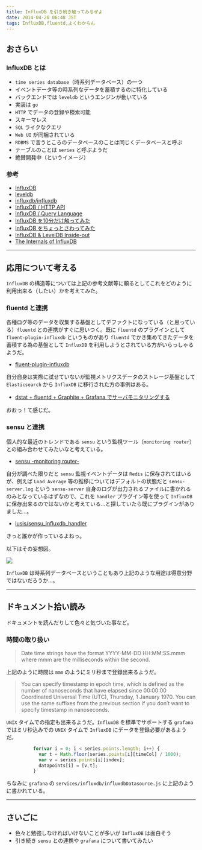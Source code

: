 ```yaml
---
title: InfluxDB を引き続き触ってみるぜよ
date: 2014-04-20 06:48 JST
tags: InfluxDB,fluentd,よくわからん
---
```


<H2>おさらい</H2>

<H3>InfluxDB とは</H3>

 * `time series database`（時系列データベース）の一つ
 * イベントデータ等の時系列なデータを蓄積するのに特化している
 * バックエンドでは `leveldb` というエンジンが動いている
 * 実装は `go`
 * `HTTP` でデータの登録や検索可能
 * スキーマレス
 * `SQL` ライクなクエリ
 * `Web UI` が同梱されている
 * `RDBMS` で言うところのデータベースのことは同じくデータベースと呼ぶ
 * テーブルのことは `series` と呼ぶようだ
 * 絶賛開発中（というイメージ）

<H3>参考</H3>

 * [InfluxDB](http://influxdb.org/)
 * [leveldb](https://code.google.com/p/leveldb/)
 * [influxdb/influxdb](https://github.com/influxdb/influxdb)
 * [InfluxDB / HTTP API](http://influxdb.org/docs/api/http.html)
 * [InfluxDB / Query Language](http://influxdb.org/docs/query_language/)
 * [InfluxDB を10分だけ触ってみた](http://qiita.com/sonots/items/ced1efc6d6e10a449abb)
 * [InfluxDB をちょっとさわってみた](http://d.hatena.ne.jp/hirose31/20140404/1396596668)
 * [InfluxDB & LevelDB Inside-out](https://speakerdeck.com/smly/influxdb-and-leveldb-inside-out)
 * [The Internals of InfluxDB](https://speakerdeck.com/pauldix/the-internals-of-influxdb)

***

<H2>応用について考える</H2>

`InfluxDB` の構造等については上記の参考文献等に頼るとしてこれをどのように利用出来る（したい）かを考えてみた。

<H3>fluentd と連携</H3>

各種ログ等のデータを収集する基盤としてデファクトになっている（と思っている）`fluentd` との連携がすぐに思いつく。既に `fluentd` のプラグインとして `fluent-plugin-influxdb` というものがあり `fluentd` でかき集めてきたデータを蓄積する為の基盤として `InfluxDB` を利用しようとされている方がいらっしゃるようだ。

 * [fluent-plugin-influxdb](https://github.com/fangli/fluent-plugin-influxdb)

自分自身は実際に試せていないが監視メトリクスデータのストレージ基盤として `Elasticsearch` から `InfluxDB` に移行された方の事例はある。

 * [dstat + fluentd + Graphite + Grafana でサーバモニタリングする](http://blog.nomadscafe.jp/2014/04/dstat-fluentd-graphite-grafana.html)

おおっ！て感じだ。

<H3>sensu と連携</H3>

個人的な最近のトレンドである `sensu` という監視ツール（`monitoring router`）との組み合わせてみたいなと考えている。

 * [sensu -monitoring router-](http://sensuapp.org/)

自分が調べた限りだと `sensu` 監視イベントデータは `Redis` に保存されてはいるが、例えば `Load Average` 等の推移についてはデフォルトの状態だと `sensu-server.log` という `sensu-server` 自身のログが出力されるファイルに書かれるのみとなっているはずなので、これを `handler` プラグイン等を使って `InfluxDB` に保存出来るのではないかと考えている...と探していたら既にプラグインがありました...。

 * [lusis/sensu\_influxdb\_handler](https://github.com/lusis/sensu_influxdb_handler)

きっと誰かが作っているよねっ。

以下はその妄想図。

![](images/2014042001.png)

`InfluxDB` は時系列データベースということもあり上記のような用途は得意分野ではないだろうか...。

***

<H2>ドキュメント拾い読み</H2>

ドキュメントを読んだりして色々と気づいた事など。

<H3>時間の取り扱い</H3>

>Date time strings have the format YYYY-MM-DD HH:MM:SS.mmm where mmm are the milliseconds within the second.

上記のように時間は `mmm` のようにミリ秒まで登録出来るようだ。

>You can specify timestamp in epoch time, which is defined as the number of nanoseconds that have elapsed since 00:00:00 Coordinated Universal Time (UTC), Thursday, 1 January 1970. You can use the same suffixes from the previous section if you don’t want to specify timestamp in nanoseconds.

`UNIX` タイムでの指定も出来るようだ。`InfluxDB` を標準でサポートする `grafana` ではミリ秒込みでの `UNIX` タイムで `InfluxDB` にデータを登録必要があるようだ。

```javascript
          for(var i = 0; i < series.points.length; i++) {
            var t = Math.floor(series.points[i][timeCol] / 1000);
            var v = series.points[i][index];
            datapoints[i] = [v,t];
          }
```

ちなみに `grafana` の `services/influxdb/influxdbDatasource.js` に上記のように書かれている。

***

<H2>さいごに</H2>

 * 色々と勉強しなければいけないことが多いが `InfluxDB` は面白そう
 * 引き続き `sensu` との連携や `grafana` について書いてみたい
